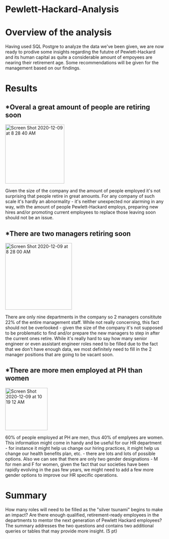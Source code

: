 # Pewlett-Hackard-Analysis

# Overview of the analysis
Having used SQL Postgre to analyze the data we've been given, we are now ready to prodive some insights regarding the fututre of Pewlett-Hackard and its human capital as quite a considerable amount of empoyees are nearing their retirement age. Some recommendations will be given for the management based on our findings.

# Results

## *Overal a great amount of people are retiring soon

<img width="187" alt="Screen Shot 2020-12-09 at 8 28 40 AM" src="https://user-images.githubusercontent.com/73204192/101636013-b669ed00-39f8-11eb-86f8-4cab2b4b1466.png">

Given the size of the company and the amount of people employed it's not surprising that people retire in great amounts. For any company of such scale it's hardly an abnormality  - it's neither unexpected nor alarming in any way, with the amount of people Pewlett-Hackard employs, preparing new hires and/or promoting current employees to replace those leaving soon should not be an issue. 

## *There are two managers retiring soon

<img width="211" alt="Screen Shot 2020-12-09 at 8 28 00 AM" src="https://user-images.githubusercontent.com/73204192/101643392-17e28980-3a02-11eb-9519-e2282f49652c.png">


There are only nine departments in the company so 2 managers consititute 22% of the entire management staff. While not really concerning, this fact should not be overlooked - given the size of the company it's not supposed to be problematic to find and/or prepare the new managers to step in after the current ones retire. While it's really hard to say how many senior engineer or even assistant engineer roles need to be filled due to the fact that we don't have enough data, we most definitely need to fill in the 2 manager positions that are going to be vacant soon.


## *There are more men employed at PH than women

<img width="134" alt="Screen Shot 2020-12-09 at 10 19 12 AM" src="https://user-images.githubusercontent.com/73204192/101649074-7b6fb580-3a08-11eb-97d5-c63548ed8949.png">

60% of people employed at PH are men, thus 40% of emplyees are women. This information might come in handy and be useful for our HR department - for instance it might help us change our hiring practices, it might help us change our health benefits plan, etc. - there are lots and lots of possible options. Also we can see that there are only two gender designations - M for men and F for women, given the fact that our societies have been rapidly evolving in the pas few years, we might need to add a few more gender options to improve our HR specific operations.

# Summary
How many roles will need to be filled as the "silver tsunami" begins to make an impact?
Are there enough qualified, retirement-ready employees in the departments to mentor the next generation of Pewlett Hackard employees?
The summary addresses the two questions and contains two additional queries or tables that may provide more insight. (5 pt)
